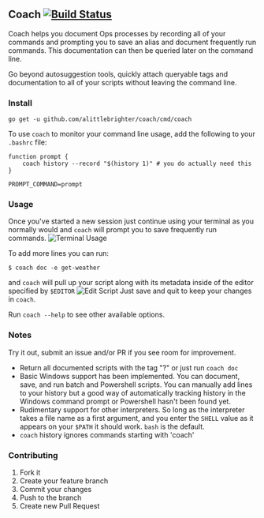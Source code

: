 ## Coach [![Build Status](https://travis-ci.org/alittlebrighter/coach.svg?branch=master)](http://travis-ci.org/alittlebrighter/coach)

Coach helps you document Ops processes by recording all of your commands and prompting you to save an alias and document frequently run commands.  This 
documentation can then be queried later on the command line.

Go beyond autosuggestion tools, quickly attach queryable tags and documentation to all of your scripts without leaving the command line.

### Install
`go get -u github.com/alittlebrighter/coach/cmd/coach`

To use `coach` to monitor your command line usage, add the following to your `.bashrc` file: 
```
function prompt {
    coach history --record "$(history 1)" # you do actually need this
}

PROMPT_COMMAND=prompt
```

### Usage
Once you've started a new session just continue using your terminal as you normally would and `coach` will prompt you to save frequently run commands.
![Terminal Usage](https://i.imgur.com/ear5FUW.jpg)

To add more lines you can run:
```
$ coach doc -e get-weather
```
and `coach` will pull up your script along with its metadata inside of the editor specified by `$EDITOR`
![Edit Script](https://i.imgur.com/QOUR1UY.png)
Just save and quit to keep your changes in `coach`.

Run `coach --help` to see other available options. 

### Notes
Try it out, submit an issue and/or PR if you see room for improvement.

- Return all documented scripts with the tag "?" or just run `coach doc`
- Basic Windows support has been implemented.  You can document, save, and run batch and Powershell scripts.  You can manually add lines to your history but a good way of automatically tracking history in the Windows command prompt or Powershell hasn't been found yet.
- Rudimentary support for other interpreters.  So long as the interpreter takes a file name as a first argument, and you enter the `SHELL` value as it appears on your `$PATH` it should work.  `bash` is the default.
- `coach` history ignores commands starting with 'coach'

### Contributing

1. Fork it
2. Create your feature branch
3. Commit your changes
4. Push to the branch
5. Create new Pull Request
